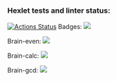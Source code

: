 ### Hexlet tests and linter status:
[![Actions Status](https://github.com/Gfadik/python-project-49/actions/workflows/hexlet-check.yml/badge.svg)](https://github.com/Gfadik/python-project-49/actions)
Badges: <a href="https://codeclimate.com/github/Gfadik/python-project-49/maintainability"><img src="https://api.codeclimate.com/v1/badges/8c797bf12fde323dadf9/maintainability" /></a>

Brain-even: <a href="https://asciinema.org/a/vF9h6IjmhpjQv4Mymg2uxbWyY" target="_blank"><img src="https://asciinema.org/a/vF9h6IjmhpjQv4Mymg2uxbWyY.svg" /></a>

Brain-calc: <a href="https://asciinema.org/a/vF9h6IjmhpjQv4Mymg2uxbWyY" target="_blank"><img src="https://asciinema.org/a/vF9h6IjmhpjQv4Mymg2uxbWyY.svg" /></a>

Brain-gcd:  <a href="https://asciinema.org/a/QGglCrMHG5PBAHYJrbfU2U3nW" target="_blank"><img src="https://asciinema.org/a/QGglCrMHG5PBAHYJrbfU2U3nW.svg" /></a>